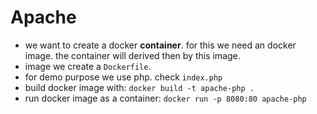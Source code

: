 # Apache 

* we want to create a docker __container__. for this we need an docker image. the container will derived then by this image.
* image we create a `Dockerfile`.
* for demo purpose we use php. check `index.php`
* build docker image with: `docker build -t apache-php .`
* run docker image as a container: `docker run -p 8080:80 apache-php`
